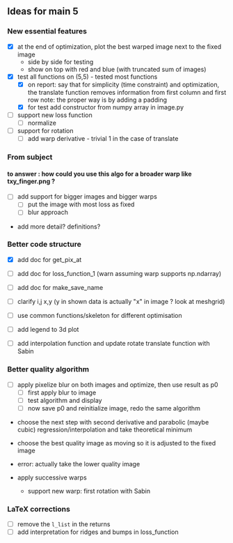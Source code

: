 ## Ideas for main 5

### New essential features
- [x] at the end of optimization, plot the best warped image next to the fixed image
    - side by side for testing
    - show on top with red and blue (with truncated sum of images)
- [x] test all functions on (5,5) - tested most functions
    - [x] on report: say that for simplicity (time constraint) and optimization, the translate function removes information from first column and first row
        note: the proper way is by adding a padding
    - [x] for test add constructor from numpy array in image.py
- [ ] support new loss function
    - [ ] normalize
- [ ] support for rotation
    - [ ] add warp derivative - trivial 1 in the case of translate

### From subject
#### to answer : how could you use this algo for a broader warp like txy_finger.png ?
- [ ] add support for bigger images and bigger warps
    - [ ] put the image with most loss as fixed
    - [ ] blur approach
-  add more detail? definitions?



### Better code structure

- [x] add doc for get_pix_at
- [ ] add doc for loss_function_1 (warn assuming warp supports np.ndarray)
- [ ] add doc for make_save_name

- [ ] clarify i,j x,y (y in shown data is actually "x" in image ? look at meshgrid)

- [ ] use common functions/skeleton for different optimisation

- [ ] add legend to 3d plot 
- [ ] add interpolation function and update rotate translate function with Sabin

### Better quality algorithm
- [ ] apply pixelize blur on both images and optimize, then use result as p0
    - [ ] first apply blur to image
    - [ ] test algorithm and display
    - [ ] now save p0 and reinitialize image, redo the same algorithm

- choose the next step with second derivative and parabolic (maybe cubic) regression/interpolation and take theoretical minimum

- choose the best quality image as moving so it is adjusted to the fixed image
 - error: actually take the lower quality image

- apply successive warps
    - support new warp:
        first rotation with Sabin



### LaTeX corrections
- [ ] remove the ``l_list`` in the returns
- [ ] add interpretation for ridges and bumps in loss_function